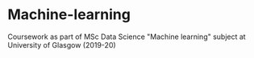 # Machine-learning
Coursework as part of MSc Data Science "Machine learning" subject at University of Glasgow (2019-20)
